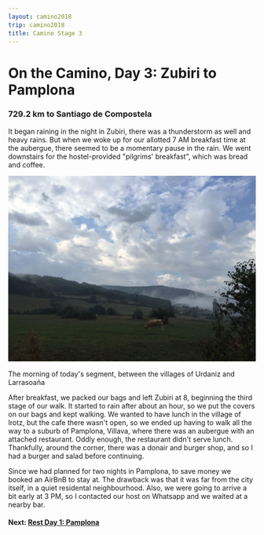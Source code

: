 ```yaml
---
layout: camino2018
trip: camino2018
title: Camino Stage 3
---
```


# On the Camino, Day 3: Zubiri to Pamplona

### 729.2 km to Santiago de Compostela

It began raining in the night in Zubiri, there was a thunderstorm as well and heavy rains. But when we woke up for our allotted 7 AM breakfast time at the aubergue, there seemed to be a momentary pause in the rain. We went downstairs for the hostel-provided "pilgrims' breakfast", which was bread and coffee.

<img src="/assets/images/spain2018/urdaniz.jpg">
<p class="caption">The morning of today's segment, between the villages of Urdaniz and Larrasoa&ntilde;a</p>

After breakfast, we packed our bags and left Zubiri at 8, beginning the third stage of our walk. It started to rain after about an hour, so we put the covers on our bags and kept walking. We wanted to have lunch in the village of Irotz, but the cafe there wasn't open, so we ended up having to walk all the way to a suburb of Pamplona, Villava, where there was an aubergue with an attached restaurant. Oddly enough, the restaurant didn't serve lunch. Thankfully, around the corner, there was a donair and burger shop, and so I had a burger and salad before continuing.

Since we had planned for two nights in Pamplona, to save money we booked an AirBnB to stay at. The drawback was that it was far from the city itself, in a quiet residental neighbourhood. Also, we were going to arrive a bit early at 3 PM, so I contacted our host on Whatsapp and we waited at a nearby bar.

#### Next: [Rest Day 1: Pamplona](/2018/09/06/camino3.html)